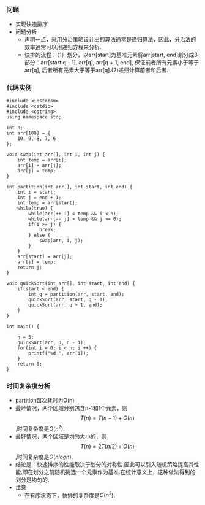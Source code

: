 ### 问题
* 实现快速排序
* 问题分析
    * 声明一点，采用分治策略设计出的算法通常是递归算法，因此，分治法的效率通常可以用递归方程来分析.
    * 快排的流程：（1）划分，以arr[start]为基准元素将arr[start, end]划分成3部分：arr[start:q - 1], arr[q], arr[q + 1, end], 保证前者所有元素小于等于arr[q], 后者所有元素大于等于arr[q].(2)递归计算前者和后者.
     
### 代码实例
```
#include <iostream>
#include <cstdio>
#include <cstring>
using namespace std;

int n;
int arr[100] = {
    10, 9, 8, 7, 6
};

void swap(int arr[], int i, int j) {
    int temp = arr[i];
    arr[i] = arr[j];
    arr[j] = temp;
}

int partition(int arr[], int start, int end) {
    int i = start;
    int j = end + 1;
    int temp = arr[start];
    while(true) {
        while(arr[++ i] < temp && i < n);
        while(arr[-- j] > temp && j >= 0);
        if(i >= j) {
            break;
        } else {
            swap(arr, i, j);
        }
    }
    arr[start] = arr[j];
    arr[j] = temp;
    return j;
}

void quickSort(int arr[], int start, int end) {
    if(start < end) {
        int q = partition(arr, start, end);
        quickSort(arr, start, q - 1);
        quickSort(arr, q + 1, end);
    }
}

int main() {

    n = 5;
    quickSort(arr, 0, n - 1);
    for(int i = 0; i < n; i ++) {
        printf("%d ", arr[i]);
    }
    return 0;
}

```

### 时间复杂度分析
* partition每次耗时为O(n)
* 最坏情况，两个区域分别包含n-1和1个元素，则 $$T(n) = T(n - 1) + O(n)$$,时间复杂度是$O(n^2)$.
* 最好情况，两个区域是均匀大小的，则$$T(n) = 2T(n / 2) + O(n)$$,时间复杂度是$O(nlogn)$.
* 结论是：快速排序的性能取决于划分的对称性.因此可以引入随机策略提高其性能.即在划分之前随机挑选一个元素作为基准.在统计意义上，这种做法得到的划分是均匀的.
* 注意
    * 在有序状态下，快排的复杂度是$O(n^2)$.
